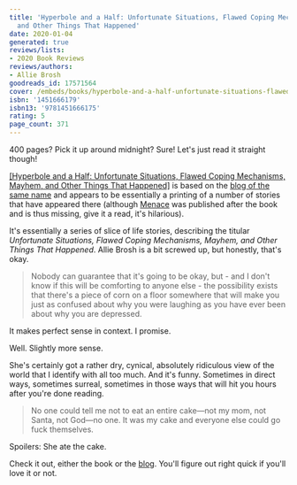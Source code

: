 ```yaml
---
title: 'Hyperbole and a Half: Unfortunate Situations, Flawed Coping Mechanisms, Mayhem,
  and Other Things That Happened'
date: 2020-01-04
generated: true
reviews/lists:
- 2020 Book Reviews
reviews/authors:
- Allie Brosh
goodreads_id: 17571564
cover: /embeds/books/hyperbole-and-a-half-unfortunate-situations-flawed-coping-mechanisms-mayhem-and-other-things-that-happened.jpg
isbn: '1451666179'
isbn13: '9781451666175'
rating: 5
page_count: 371
---
```

400 pages? Pick it up around midnight? Sure! Let's just read it straight though!  

[[Hyperbole and a Half: Unfortunate Situations, Flawed Coping Mechanisms, Mayhem, and Other Things That Happened]]() is based on the [blog of the same name](https://hyperboleandahalf.blogspot.com/) and appears to be essentially a printing of a number of stories that have appeared there (although [Menace](https://hyperboleandahalf.blogspot.com/2013/10/menace.html) was published after the book and is thus missing, give it a read, it's hilarious).  

<!--more-->

It's essentially a series of slice of life stories, describing the titular _Unfortunate Situations, Flawed Coping Mechanisms, Mayhem, and Other Things That Happened_. Allie Brosh is a bit screwed up, but honestly, that's okay.  

> Nobody can guarantee that it's going to be okay, but - and I don't know if this will be comforting to anyone else - the possibility exists that there's a piece of corn on a floor somewhere that will make you just as confused about why you were laughing as you have ever been about why you are depressed.

It makes perfect sense in context. I promise.  

Well. Slightly more sense.  

She's certainly got a rather dry, cynical, absolutely ridiculous view of the world that I identify with all too much. And it's funny. Sometimes in direct ways, sometimes surreal, sometimes in those ways that will hit you hours after you're done reading.  

> No one could tell me not to eat an entire cake—not my mom, not Santa, not God—no one. It was my cake and everyone else could go fuck themselves.

Spoilers: She ate the cake.  

Check it out, either the book or the [blog](https://hyperboleandahalf.blogspot.com/). You'll figure out right quick if you'll love it or not.